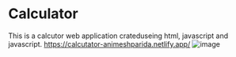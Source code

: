 # Calculator
This is a calcutor web application crateduseing html, javascript and javascript.
https://calcutator-animeshparida.netlify.app/
![image](https://github.com/animeshparida/Calculator/assets/142475146/f14e18ee-534f-4646-913d-377749fc3c20)

